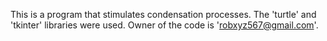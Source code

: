 This is a program that stimulates condensation processes. 
The 'turtle' and 'tkinter' libraries were used.
Owner of the code is 'robxyz567@gmail.com'.
